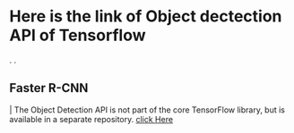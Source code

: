 # Here is the link of Object dectection API of Tensorflow
.
.
## Faster R-CNN
  | The Object Detection API is not part of the core TensorFlow library, but is available in a
separate repository. [click Here ](https://github.com/tensorflow/models/tree/master/research/object_detection)
